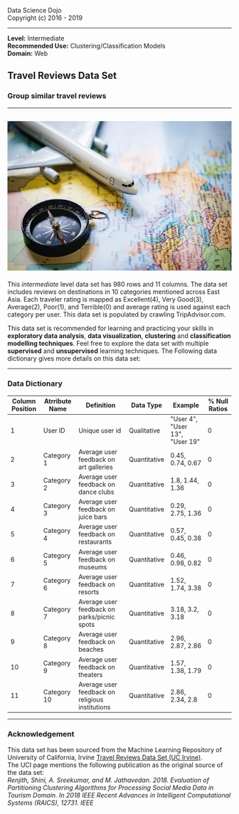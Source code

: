 Data Science Dojo <br/>
Copyright (c) 2016 - 2019

---

**Level:** Intermediate <br/>
**Recommended Use:** Clustering/Classification Models<br/>
**Domain:** Web<br/> 

## Travel Reviews Data Set 

### Group similar travel reviews 


---
![](180.jpg)
---

This *intermediate* level data set has 980 rows and 11 columns.
The data set includes reviews on destinations in 10 categories mentioned across East Asia. Each traveler rating is mapped as Excellent(4), Very Good(3), Average(2), Poor(1), and Terrible(0) and average rating is used against each category per user.
This data set is populated by crawling TripAdvisor.com. 

This data set is recommended for learning and practicing your skills in **exploratory data analysis**, **data visualization**, **clustering** and **classification modelling techniques**. 
Feel free to explore the data set with multiple **supervised** and **unsupervised** learning techniques. The Following data dictionary gives more details on this data set:

---

### Data Dictionary 

| Column   Position 	| Atrribute Name 	| Definition                                        	| Data Type    	| Example                        	| % Null Ratios 	|
|-------------------	|----------------	|---------------------------------------------------	|--------------	|--------------------------------	|---------------	|
| 1                 	| User ID        	| Unique user   id                                  	| Qualitative  	| "User 4", "User 13", "User 19" 	| 0             	|
| 2                 	| Category 1     	| Average user   feedback on art galleries          	| Quantitative 	| 0.45, 0.74, 0.67               	| 0             	|
| 3                 	| Category 2     	| Average user   feedback on dance clubs            	| Quantitative 	| 1.8, 1.44, 1.36                	| 0             	|
| 4                 	| Category 3     	| Average user   feedback on juice bars             	| Quantitative 	| 0.29, 2.75, 1.36               	| 0             	|
| 5                 	| Category 4     	| Average user   feedback on restaurants            	| Quantitative 	| 0.57, 0.45, 0.38               	| 0             	|
| 6                 	| Category 5     	| Average user   feedback on museums                	| Quantitative 	| 0.46, 0.98, 0.82               	| 0             	|
| 7                 	| Category 6     	| Average user   feedback on resorts                	| Quantitative 	| 1.52, 1.74, 3.38               	| 0             	|
| 8                 	| Category 7     	| Average user   feedback on parks/picnic spots     	| Quantitative 	| 3.18, 3.2, 3.18                	| 0             	|
| 9                 	| Category 8     	| Average user   feedback on beaches                	| Quantitative 	| 2.96, 2.87, 2.86               	| 0             	|
| 10                	| Category 9     	| Average user   feedback on theaters               	| Quantitative 	| 1.57, 1.38, 1.79               	| 0             	|
| 11                	| Category 10    	| Average user   feedback on religious institutions 	| Quantitative 	| 2.86, 2.34, 2.8                	| 0             	|

---

### Acknowledgement

This data set has been sourced from the Machine Learning Repository of University of California, Irvine [Travel Reviews Data Set (UC Irvine)](https://archive.ics.uci.edu/ml/datasets/Travel+Reviews).<br/> 
The UCI page mentions the following publication as the original source of the data set:<br/>
*Renjith, Shini, A. Sreekumar, and M. Jathavedan. 2018. Evaluation of Partitioning Clustering Algorithms for Processing Social Media Data in Tourism Domain. In 2018 IEEE Recent Advances in Intelligent Computational Systems (RAICS), 12731. IEEE*

